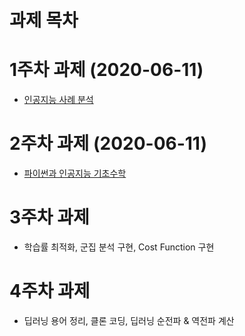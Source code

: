 # 과제 목차

# 1주차 과제 (2020-06-11) 

- [인공지능 사례 분석 ](https://github.com/KyoungSooKim/gj-assignments/blob/master/1%EC%A3%BC%EC%B0%A8%EA%B3%BC%EC%A0%9C.ipynb)


# 2주차 과제 (2020-06-11)

- [파이썬과 인공지능 기초수학](https://github.com/KyoungSooKim/gj-assignments/blob/master/2%EC%A3%BC%EC%B0%A8%EA%B3%BC%EC%A0%9C.ipynb)

# 3주차 과제

* 학습률 최적화, 군집 분석 구현, Cost Function 구현


# 4주차 과제

* 딥러닝 용어 정리, 클론 코딩, 딥러닝 순전파 & 역전파 계산
